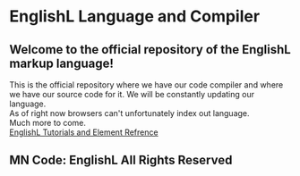 # EnglishL Language and Compiler
## Welcome to the official repository of the EnglishL markup language!
This is the official repository where we have our code compiler and where we have our source code for it. We will be constantly updating our language.\
As of right now browsers can't unfortunately index out language.\
Much more to come.\
[EnglishL Tutorials and Element Refrence](https://github.com/FoundationINCCorporateTeam/EnglishL/blob/main/tutorials.md)

## MN Code: EnglishL All Rights Reserved
